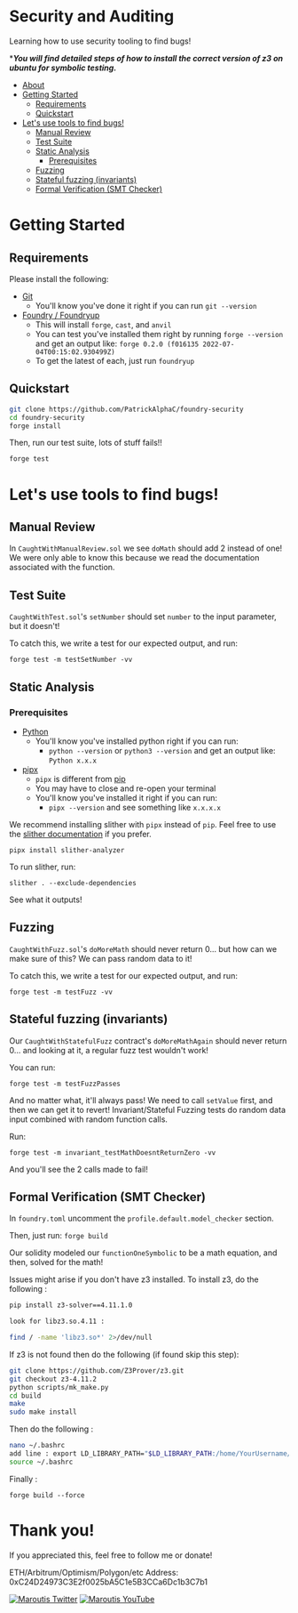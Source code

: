 # Security and Auditing

Learning how to use security tooling to find bugs!

\***_You will find detailed steps of how to install the correct version of z3 on ubuntu for symbolic testing._**

- [About](#about)
- [Getting Started](#getting-started)
  - [Requirements](#requirements)
  - [Quickstart](#quickstart)
- [Let's use tools to find bugs!](#lets-use-tools-to-find-bugs)
  - [Manual Review](#manul-review)
  - [Test Suite](#test-suite)
  - [Static Analysis](#static-analysis)
    - [Prerequisites](#prerequisites)
  - [Fuzzing](#fuzzing)
  - [Stateful fuzzing (invariants)](#stateful-fuzzing-invariants)
  - [Formal Verification (SMT Checker)](#formal-verification-smt-checker)

# Getting Started

## Requirements

Please install the following:

- [Git](https://git-scm.com/book/en/v2/Getting-Started-Installing-Git)
  - You'll know you've done it right if you can run `git --version`
- [Foundry / Foundryup](https://github.com/gakonst/foundry)
  - This will install `forge`, `cast`, and `anvil`
  - You can test you've installed them right by running `forge --version` and get an output like: `forge 0.2.0 (f016135 2022-07-04T00:15:02.930499Z)`
  - To get the latest of each, just run `foundryup`

## Quickstart

```sh
git clone https://github.com/PatrickAlphaC/foundry-security
cd foundry-security
forge install
```

Then, run our test suite, lots of stuff fails!!

```
forge test
```

# Let's use tools to find bugs!

## Manual Review

In `CaughtWithManualReview.sol` we see `doMath` should add 2 instead of one! We were only able to know this because we read the documentation associated with the function.

## Test Suite

`CaughtWithTest.sol`'s `setNumber` should set `number` to the input parameter, but it doesn't!

To catch this, we write a test for our expected output, and run:

```
forge test -m testSetNumber -vv
```

## Static Analysis

### Prerequisites

- [Python](https://www.python.org/downloads/)
  - You'll know you've installed python right if you can run:
    - `python --version` or `python3 --version` and get an output like: `Python x.x.x`
- [pipx](https://pypa.github.io/pipx/installation/)
  - `pipx` is different from [pip](https://pypi.org/project/pip/)
  - You may have to close and re-open your terminal
  - You'll know you've installed it right if you can run:
    - `pipx --version` and see something like `x.x.x.x`

We recommend installing slither with `pipx` instead of `pip`. Feel free to use the [slither documentation](https://github.com/crytic/slither#how-to-install) if you prefer.

```
pipx install slither-analyzer
```

To run slither, run:

```
slither . --exclude-dependencies
```

See what it outputs!

## Fuzzing

`CaughtWithFuzz.sol`'s `doMoreMath` should never return 0... but how can we make sure of this? We can pass random data to it!

To catch this, we write a test for our expected output, and run:

```
forge test -m testFuzz -vv
```

## Stateful fuzzing (invariants)

Our `CaughtWithStatefulFuzz` contract's `doMoreMathAgain` should never return 0... and looking at it, a regular fuzz test wouldn't work!

You can run:

```
forge test -m testFuzzPasses
```

And no matter what, it'll always pass! We need to call `setValue` first, and then we can get it to revert! Invariant/Stateful Fuzzing tests do random data input combined with random function calls.

Run:

```
forge test -m invariant_testMathDoesntReturnZero -vv
```

And you'll see the 2 calls made to fail!

## Formal Verification (SMT Checker)

In `foundry.toml` uncomment the `profile.default.model_checker` section.

Then, just run: `forge build`

Our solidity modeled our `functionOneSymbolic` to be a math equation, and then, solved for the math!

Issues might arise if you don't have z3 installed. To install z3, do the following :

```sh
pip install z3-solver==4.11.1.0

look for libz3.so.4.11 :

find / -name 'libz3.so*' 2>/dev/null
```

If z3 is not found then do the following (if found skip this step):

```sh
git clone https://github.com/Z3Prover/z3.git
git checkout z3-4.11.2
python scripts/mk_make.py
cd build
make
sudo make install
```

Then do the following :

```sh
nano ~/.bashrc
add line : export LD_LIBRARY_PATH="$LD_LIBRARY_PATH:/home/YourUsername/.local/lib/python3.10/site-packages/z3/lib"
source ~/.bashrc

```

Finally :

```
forge build --force
```

# Thank you!

If you appreciated this, feel free to follow me or donate!

ETH/Arbitrum/Optimism/Polygon/etc Address: 0xC24D24973C3E2f0025bA5C1e5B3CCa6Dc1b3C7b1

[![Maroutis Twitter](https://img.shields.io/badge/Twitter-1D9BF0?style=for-the-badge&logo=twitter&logoColor=white)](https://twitter.com/Maroutis)
[![Maroutis YouTube](https://img.shields.io/badge/YouTube-FF0000?style=for-the-badge&logo=youtube&logoColor=white)](https://www.youtube.com/channel/UCaBWVCcRHYCNDN1aMwJ5toQ)
